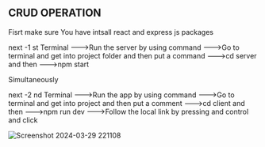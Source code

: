 CRUD OPERATION
-----------------------------------------------
Fisrt make sure You have intsall react and express js packages

next -1 st Terminal
    --->Run the server by using command
    --->Go to terminal and get into project folder and then put a command
    --->cd server and then
    --->npm start

Simultaneously

next -2 nd Terminal
    --->Run the app by using command
    --->Go to terminal and get into project and then put a comment
    --->cd client and then
    --->npm run dev
    --->Follow the local link by pressing and control and click

    
![Screenshot 2024-03-29 221108](https://github.com/SonaliRavichandran/CRUDOPERATION-USING-REACT/assets/147693861/89394503-d420-4655-ba98-46a42938fd6c)
